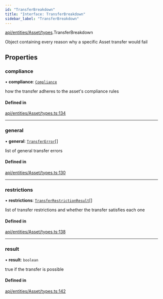 ```yaml
---
id: "TransferBreakdown"
title: "Interface: TransferBreakdown"
sidebar_label: "TransferBreakdown"
---
```


[api/entities/Asset/types](../../../../../../modules/API/Entities/Asset/Types/Types.md).TransferBreakdown

Object containing every reason why a specific Asset transfer would fail

## Properties

### compliance

• **compliance**: [`Compliance`](../../../Types/Compliance/Compliance.md)

how the transfer adheres to the asset's compliance rules

#### Defined in

[api/entities/Asset/types.ts:134](https://github.com/PolymeshAssociation/polymesh-sdk/blob/3cc570ade/src/api/entities/Asset/types.ts#L134)

___

### general

• **general**: [`TransferError`](../../../../../../enums/API/Entities/Asset/Types/TransferError/TransferError.md)[]

list of general transfer errors

#### Defined in

[api/entities/Asset/types.ts:130](https://github.com/PolymeshAssociation/polymesh-sdk/blob/3cc570ade/src/api/entities/Asset/types.ts#L130)

___

### restrictions

• **restrictions**: [`TransferRestrictionResult`](../TransferRestrictionResult/TransferRestrictionResult.md)[]

list of transfer restrictions and whether the transfer satisfies each one

#### Defined in

[api/entities/Asset/types.ts:138](https://github.com/PolymeshAssociation/polymesh-sdk/blob/3cc570ade/src/api/entities/Asset/types.ts#L138)

___

### result

• **result**: `boolean`

true if the transfer is possible

#### Defined in

[api/entities/Asset/types.ts:142](https://github.com/PolymeshAssociation/polymesh-sdk/blob/3cc570ade/src/api/entities/Asset/types.ts#L142)

